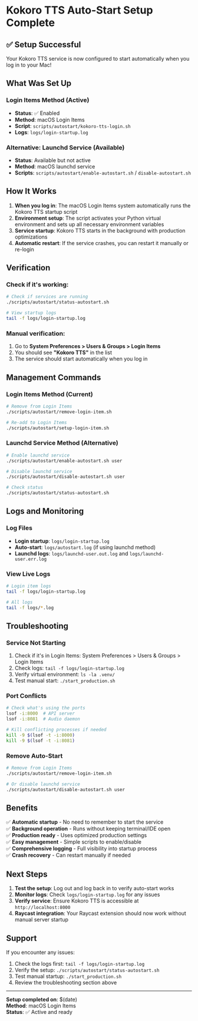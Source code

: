 # Kokoro TTS Auto-Start Setup Complete

## ✅ Setup Successful

Your Kokoro TTS service is now configured to start automatically when you log in to your Mac!

## What Was Set Up

### Login Items Method (Active)
- **Status**: ✅ Enabled
- **Method**: macOS Login Items
- **Script**: `scripts/autostart/kokoro-tts-login.sh`
- **Logs**: `logs/login-startup.log`

### Alternative: Launchd Service (Available)
- **Status**: Available but not active
- **Method**: macOS launchd service
- **Scripts**: `scripts/autostart/enable-autostart.sh` / `disable-autostart.sh`

## How It Works

1. **When you log in**: The macOS Login Items system automatically runs the Kokoro TTS startup script
2. **Environment setup**: The script activates your Python virtual environment and sets up all necessary environment variables
3. **Service startup**: Kokoro TTS starts in the background with production optimizations
4. **Automatic restart**: If the service crashes, you can restart it manually or re-login

## Verification

### Check if it's working:
```bash
# Check if services are running
./scripts/autostart/status-autostart.sh

# View startup logs
tail -f logs/login-startup.log
```

### Manual verification:
1. Go to **System Preferences > Users & Groups > Login Items**
2. You should see **"Kokoro TTS"** in the list
3. The service should start automatically when you log in

## Management Commands

### Login Items Method (Current)
```bash
# Remove from Login Items
./scripts/autostart/remove-login-item.sh

# Re-add to Login Items
./scripts/autostart/setup-login-item.sh
```

### Launchd Service Method (Alternative)
```bash
# Enable launchd service
./scripts/autostart/enable-autostart.sh user

# Disable launchd service
./scripts/autostart/disable-autostart.sh user

# Check status
./scripts/autostart/status-autostart.sh
```

## Logs and Monitoring

### Log Files
- **Login startup**: `logs/login-startup.log`
- **Auto-start**: `logs/autostart.log` (if using launchd method)
- **Launchd logs**: `logs/launchd-user.out.log` and `logs/launchd-user.err.log`

### View Live Logs
```bash
# Login item logs
tail -f logs/login-startup.log

# All logs
tail -f logs/*.log
```

## Troubleshooting

### Service Not Starting
1. Check if it's in Login Items: System Preferences > Users & Groups > Login Items
2. Check logs: `tail -f logs/login-startup.log`
3. Verify virtual environment: `ls -la .venv/`
4. Test manual start: `./start_production.sh`

### Port Conflicts
```bash
# Check what's using the ports
lsof -i:8000  # API server
lsof -i:8081  # Audio daemon

# Kill conflicting processes if needed
kill -9 $(lsof -t -i:8000)
kill -9 $(lsof -t -i:8081)
```

### Remove Auto-Start
```bash
# Remove from Login Items
./scripts/autostart/remove-login-item.sh

# Or disable launchd service
./scripts/autostart/disable-autostart.sh user
```

## Benefits

✅ **Automatic startup** - No need to remember to start the service  
✅ **Background operation** - Runs without keeping terminal/IDE open  
✅ **Production ready** - Uses optimized production settings  
✅ **Easy management** - Simple scripts to enable/disable  
✅ **Comprehensive logging** - Full visibility into startup process  
✅ **Crash recovery** - Can restart manually if needed  

## Next Steps

1. **Test the setup**: Log out and log back in to verify auto-start works
2. **Monitor logs**: Check `logs/login-startup.log` for any issues
3. **Verify service**: Ensure Kokoro TTS is accessible at `http://localhost:8000`
4. **Raycast integration**: Your Raycast extension should now work without manual server startup

## Support

If you encounter any issues:
1. Check the logs first: `tail -f logs/login-startup.log`
2. Verify the setup: `./scripts/autostart/status-autostart.sh`
3. Test manual startup: `./start_production.sh`
4. Review the troubleshooting section above

---

**Setup completed on**: $(date)  
**Method**: macOS Login Items  
**Status**: ✅ Active and ready

